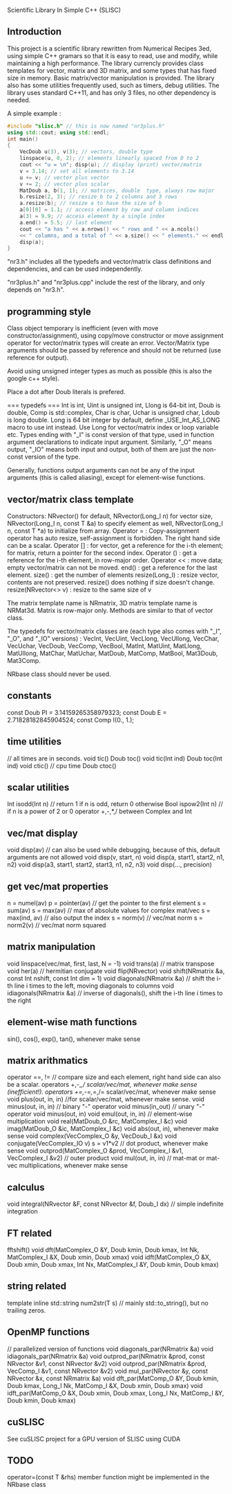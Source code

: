 Scientific Library In Simple C++ (SLISC)

## Introduction

This project is a scientific library rewritten from Numerical Recipes 3ed, using simple C++ gramars so that it is easy to read, use and modify, while maintaining a high performance. The library currencly provides class templates for vector, matrix and 3D matrix, and some types that has fixed size in memory. Basic matrix/vector manipulation is provided. The library also has some utilities frequently used, such as timers, debug utilities. The library uses standard C++11, and has only 3 files, no other dependency is needed.

A simple example :

```cpp
#include "slisc.h" // this is now named "nr3plus.h"
using std::cout; using std::endl;
int main()
{
	VecDoub u(3), v(3); // vectors, double type
	linspace(u, 0, 2); // elements linearly spaced from 0 to 2
	cout << "u = \n"; disp(u); // display (print) vector/matrix
	v = 3.14; // set all elements to 3.14
	u += v; // vector plus vector
	v += 2; // vector plus scalar
	MatDoub a, b(1, 1); // matrices, double  type, always row major
	b.resize(2, 3); // resize b to 2 columns and 3 rows
	a.resize(b); // resize a to have the size of b
	a[0][0] = 1.1; // access element by row and column indices
	a(3) = 9.9; // access element by a single index
	a.end() = 5.5; // last element
	cout << "a has " << a.nrows() << " rows and " << a.ncols()
	<< " columns, and a total of " << a.size() << " elements." << endl;
	disp(a);
}
```

"nr3.h" includes all the typedefs and vector/matrix class definitions and dependencies, and can be used independently.

"nr3plus.h" and "nr3plus.cpp" include the rest of the library, and only depends on "nr3.h".


## programming style

Class object temporary is inefficient (even with move constructor/assignment), using copy/move constructor or move assignment operator for vector/matrix types will create an error. Vector/Matrix type arguments should be passed by reference and should not be returned (use reference for output).

Avoid using unsigned integer types as much as possible (this is also the google c++ style).

Place a dot after Doub literals is prefered.

=== typedefs ===
Int is int, Uint is unsigned int, Llong is 64-bit int, Doub is double, Comp is std::complex<double>, Char is char, Uchar is unsigned char, Ldoub is long double.
Long is 64 bit integer by default, define _USE_Int_AS_LONG macro to use int instead. Use Long for vector/matrix index or loop variable etc.
Types ending with "_I" is const version of that type, used in function argument declarations to indicate input argument. Similarly, "_O" means output, "_IO" means both input and output, both of them are just the non-const version of the type.

Generally, functions output arguments can not be any of the input arguments (this is called aliasing), except for element-wise functions.


## vector/matrix class template

Constructors: NRvector() for default, NRvector(Long_I n) for vector size, NRvector(Long_I n, const T &a) to specify element as well, NRvector(Long_I n, const T *a) to initialize from array.
Operator = : Copy-assignment operator has auto resize, self-assignment is forbidden. The right hand side can be a scalar.
Operator [] : for vector, get a reference for the i-th element; for matrix, return a pointer for the second index.
Operator () : get a reference for the i-th element, in row-major order.
Operator << : move data; empty vector/matrix can not be moved.
end() : get a reference for the last element.
size() : get the number of elements
resize(Long_I) : resize vector, contents are not preserved. resize() does nothing if size doesn't change.
resize(NRvector<> v) : resize to the same size of v

The matrix template name is NRmatrix<T>, 3D matrix template name is NRMat3d. Matrix is row-major only. Methods are similar to that of vector class.

The typedefs for vector/matrix classes are (each type also comes with "_I", "_O", and "_IO" versions) :  VecInt, VecUint, VecLlong, VecUllong, VecChar, VecUchar, VecDoub, VecComp, VecBool, MatInt, MatUint, MatLlong, MatUllong, MatChar, MatUchar, MatDoub, MatComp, MatBool, Mat3Doub, Mat3Comp.

NRbase class should never be used.

## constants

const Doub PI = 3.14159265358979323;
const Doub E  = 2.71828182845904524;
const Comp I(0., 1.);


## time utilities

// all times are in seconds.
void tic()
Doub toc()
void tic(Int ind)
Doub toc(Int ind)
void ctic() // cpu time
Doub ctoc()


## scalar utilities

Int isodd(Int n) // return 1 if n is odd, return 0 otherwise
Bool ispow2(Int n) // if n is a power of 2 or 0
operator +,-,*,/ between Complex and Int


## vec/mat display

void disp(av) // can also be used while debugging, because of this, default arguments are not allowed
void disp(v, start, n)
void disp(a, start1, start2, n1, n2)
void disp(a3, start1, start2, start3, n1, n2, n3)
void disp(..., precision)


## get vec/mat properties

n = numel(av)
p = pointer(av) // get the pointer to the first element
s = sum(av)
s = max(av) // max of absolute values for complex mat/vec
s = max(ind, av) // also output the index
s = norm(v) // vec/mat norm
s = norm2(v) // vec/mat norm squared


## matrix manipulation

void linspace(vec/mat, first, last, N = -1)
void trans(a) // matrix transpose
void her(a) // hermitian conjugate
void flip(NRvector<T>)
void shift(NRmatrix<T> &a, const Int nshift, const Int dim = 1)
void diagonals(NRmatrix<T> &a) // shift the i-th line i times to the left, moving diagonals to columns
void idiagonals(NRmatrix<T> &a) // inverse of diagonals(), shift the i-th line i times to the right


## element-wise math functions

sin(), cos(), exp(), tan(), whenever make sense


## matrix arithmatics

operator ==, != // compare size and each element, right hand side can also be a scalar.
operators +,-,*,/ scalar/vec/mat, whenever make sense (inefficient!).
operators +=,-=,*=,/= scalar/vec/mat, whenever make sense
void plus(out, in, in) //for scalar/vec/mat, whenever make sense.
void minus(out, in, in) // binary "-" operator
void minus(in_out) // unary "-" operator
void minus(out, in)
void emul(out, in, in) // element-wise multiplication
void real(MatDoub_O &rc, MatComplex_I &c)
void imag(MatDoub_O &ic, MatComplex_I &c)
void abs(out, in), whenever make sense
void complex(VecComplex_O &y, VecDoub_I &x)
void conjugate(VecComplex_IO v)
s = v1*v2 // dot product, whenever make sense
void outprod(MatComplex_O &prod, VecComplex_I &v1, VecComplex_I &v2) // outer product
void mul(out, in, in) // mat-mat or mat-vec multiplications, whenever make sense


## calculus

void integral(NRvector<T> &F, const NRvector<T> &f, Doub_I dx) // simple indefinite integration


## FT related

fftshift()
void dft(MatComplex_O &Y, Doub kmin, Doub kmax, Int Nk, MatComplex_I &X, Doub xmin, Doub xmax)
void idft(MatComplex_O &X, Doub xmin, Doub xmax, Int Nx, MatComplex_I &Y, Doub kmin, Doub kmax)


## string related

template <typename T> inline std::string num2str(T s) // mainly std::to_string(), but no trailing zeros.


## OpenMP functions

// parallelized version of functions
void diagonals_par(NRmatrix<T> &a)
void idiagonals_par(NRmatrix<T> &a)
void outprod_par(NRmatrix<T> &prod, const NRvector<T1> &v1, const NRvector<T2> &v2)
void outprod_par(NRmatrix<T> &prod, VecComp_I &v1, const NRvector<T2> &v2)
void mul_par(NRvector<T> &y, const NRvector<T1> &x, const NRmatrix<T2> &a)
void dft_par(MatComp_O &Y, Doub kmin, Doub kmax, Long_I Nk, MatComp_I &X, Doub xmin, Doub xmax)
void idft_par(MatComp_O &X, Doub xmin, Doub xmax, Long_I Nx, MatComp_I &Y, Doub kmin, Doub kmax)

## cuSLISC
See cuSLISC project for a GPU version of SLISC using CUDA

## TODO
operator=(const T &rhs) member function might be implemented in the NRbase class
